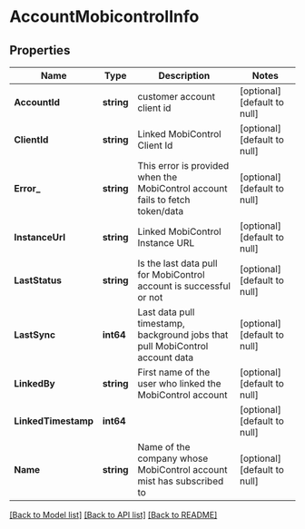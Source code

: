 # AccountMobicontrolInfo

## Properties
Name | Type | Description | Notes
------------ | ------------- | ------------- | -------------
**AccountId** | **string** | customer account client id | [optional] [default to null]
**ClientId** | **string** | Linked MobiControl Client Id | [optional] [default to null]
**Error_** | **string** | This error is provided when the MobiControl account fails to fetch token/data | [optional] [default to null]
**InstanceUrl** | **string** | Linked MobiControl Instance URL | [optional] [default to null]
**LastStatus** | **string** | Is the last data pull for MobiControl account is successful or not | [optional] [default to null]
**LastSync** | **int64** | Last data pull timestamp, background jobs that pull MobiControl account data | [optional] [default to null]
**LinkedBy** | **string** | First name of the user who linked the MobiControl account | [optional] [default to null]
**LinkedTimestamp** | **int64** |  | [optional] [default to null]
**Name** | **string** | Name of the company whose MobiControl account mist has subscribed to | [optional] [default to null]

[[Back to Model list]](../README.md#documentation-for-models) [[Back to API list]](../README.md#documentation-for-api-endpoints) [[Back to README]](../README.md)

